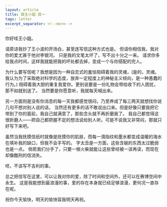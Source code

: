 ```yaml
---
layout: article
title: 致王小姐-其一
tags: letter
excerpt_separator: <!--more-->
---
```


你好哇王小姐。
<!--more-->

请原谅我抄了王小波的开场白，甚至连写信这种方式也是。
但请你相信我，我对你的爱尤甚于他对李银河。
只是我的文笔太坏了，写不出十分之一来。
请求你多给我点时间，这样我就能把我的坏处都去掉，变成一个与你搭配的完人。

为什么要写信呢？我想是因为一种自恋式的羞怯阻碍着我的灵魂，(是的，灵魂。
我认为为了采取绝对科学的态度，放弃一定程度上的神秘主义倾向，是一种愚蠢的行为。)
阻碍着我大胆的重复我爱你。更别说要是一份礼物会带给收下的人困扰，那不如就别送了。
当然要是你愿意听，我就每天喊出来。

另一方面则是没有你消息的每一天我都感觉很闷，乃至养成了每三两天就想找你说几句不想对别人说的话，
当然还有更多的话不敢说出口来。但是好像只要我把它带到了你的面前，我自己就满意了，那些念头就不再折磨我了。
我自己都觉得这很折磨人——把自己都把握不定的想法说给别人听。可是不说我又非常闷，那就只好写下来吧。

虽然当我抚摸信纸时就像是抚摸你的肌肤，而每一滴指纹和墨水都变成温暖的海水在填补我的缺口，但我不会手写的。
字太丑是一方面，这些含碳的东西太过脆弱也是一点。
倘若我们分手了，只要一根火柴就能让这些曾经被一读再读，而现在却像酷刑的信消失。

呸，不该写不吉利的事。

总之把信写在这里，可以让我对你的爱，除了时间和空间外，还可以在赛博空间中永生。
这是我能想到最浪漫的事，爱的存在本身就已经足够浪漫，更何况一直存在呢。

祝你今天愉快，明天的愉快容我明天再祝。